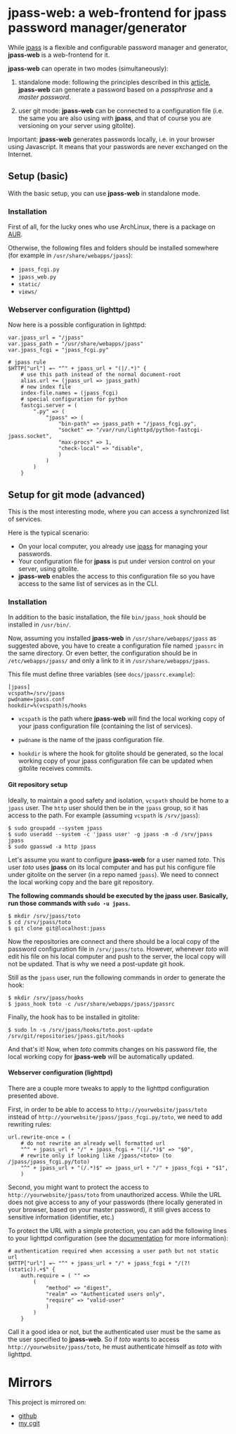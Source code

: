 # jpass-web: a web-frontend for jpass password manager/generator

While [jpass][jpass] is a flexible and configurable password manager and
generator, **jpass-web** is a web-frontend for it.

**jpass-web** can operate in two modes (simultaneously):

1. standalone mode: following the principles described in this
   [article](https://joel.porquet.org/wiki/hacking/password_management_history/),
   **jpass-web** can generate a password based on a *passphrase* and a *master
   password*.

2. user git mode: **jpass-web** can be connected to a configuration file (i.e.
   the same you are also using with **jpass**, and that of course you are
   versioning on your server using gitolite).

Important: **jpass-web** generates passwords locally, i.e. in your browser
using Javascript. It means that your passwords are never exchanged on the
Internet.

## Setup (basic)

With the basic setup, you can use **jpass-web** in standalone mode.

### Installation

First of all, for the lucky ones who use ArchLinux, there is a package on
[AUR](https://aur.archlinux.org/packages/jpass-web-git/).

Otherwise, the following files and folders should be installed somewhere (for
example in `/usr/share/webapps/jpass`):

* `jpass_fcgi.py`
* `jpass_web.py`
* `static/`
* `views/`

### Webserver configuration (lighttpd)

Now here is a possible configuration in lighttpd:

    var.jpass_url = "/jpass"
    var.jpass_path = "/usr/share/webapps/jpass"
    var.jpass_fcgi = "jpass_fcgi.py"

    # jpass rule
    $HTTP["url"] =~ "^" + jpass_url + "(|/.*)" {
        # use this path instead of the normal document-root
        alias.url += (jpass_url => jpass_path)
        # new index file
        index-file.names = (jpass_fcgi)
        # special configuration for python
        fastcgi.server = (
            ".py" => (
                "jpass" => (
                    "bin-path" => jpass_path + "/jpass_fcgi.py",
                    "socket" => "/var/run/lighttpd/python-fastcgi-jpass.socket",
                    "max-procs" => 1,
                    "check-local" => "disable",
                    )
                )
            )
        }

## Setup for git mode (advanced)

This is the most interesting mode, where you can access a synchronized list of
services.

Here is the typical scenario:

* On your local computer, you already use [jpass][jpass] for managing your
  passwords.
* Your configuration file for **jpass** is put under version control on your
  server, using gitolite.
* **jpass-web** enables the access to this configuration file so you have
  access to the same list of services as in the CLI.

### Installation

In addition to the basic installation, the file `bin/jpass_hook` should be
installed in `/usr/bin/`.

Now, assuming you installed **jpass-web** in `/usr/share/webapps/jpass` as
suggested above, you have to create a configuration file named `jpassrc` in the
same directory. Or even better, the configuration should be in
`/etc/webapps/jpass/` and only a link to it in `/usr/share/webapps/jpass`.

This file must define three variables (see `docs/jpassrc.example`):

    [jpass]
    vcspath=/srv/jpass
    pwdname=jpass.conf
    hookdir=%(vcspath)s/hooks

* `vcspath` is the path where **jpass-web** will find the local working copy of
  your jpass configuration file (containing the list of services).

* `pwdname` is the name of the jpass configuration file.

* `hookdir` is where the hook for gitolite should be generated, so the local
  working copy of your jpass configuration file can be updated when gitolite
  receives commits.

#### Git repository setup

Ideally, to maintain a good safety and isolation, `vcspath` should be home to a
`jpass` user. The `http` user should then be in the `jpass` group, so it has
access to the path. For example (assuming `vcspath` is `/srv/jpass`):

    $ sudo groupadd --system jpass
    $ sudo useradd --system -c 'jpass user' -g jpass -m -d /srv/jpass jpass
    $ sudo gpasswd -a http jpass

Let's assume you want to configure **jpass-web** for a user named *toto*. This
user *toto* uses **jpass** on its local computer and has put his configure file
under gitolite on the server (in a repo named `jpass`). We need to connect the
local working copy and the bare git repository.

**The following commands should be executed by the jpass user. Basically, run
those commands with `sudo -u jpass`.**

    $ mkdir /srv/jpass/toto
    $ cd /srv/jpass/toto
    $ git clone git@localhost:jpass

Now the repositories are connect and there should be a local copy of the
password configuration file in `/srv/jpass/toto`. However, whenever *toto* will
edit his file on his local computer and push to the server, the local copy will
not be updated. That is why we need a post-update git hook.

Still as the `jpass` user, run the following commands in order to generate the
hook:

    $ mkdir /srv/jpass/hooks
    $ jpass_hook toto -c /usr/share/webapps/jpass/jpassrc

Finally, the hook has to be installed in gitolite:

    $ sudo ln -s /srv/jpass/hooks/toto.post-update /srv/git/repositories/jpass.git/hooks

And that's it! Now, when *toto* commits changes on his password file, the local
working copy for **jpass-web** will be automatically updated.

#### Webserver configuration (lighttpd)

There are a couple more tweaks to apply to the lighttpd configuration presented
above.

First, in order to be able to access to `http://yourwebsite/jpass/toto` instead
of `http://yourwebsite/jpass/jpass_fcgi.py/toto`, we need to add rewriting
rules:

    url.rewrite-once = (
        # do not rewrite an already well formatted url
        "^" + jpass_url + "/" + jpass_fcgi + "(|/.*)$" => "$0",
        # rewrite only if looking like /jpass/<toto> (to /jpass/jpass_fcgi.py/toto)
        "^" + jpass_url + "(/.*)$" => jpass_url + "/" + jpass_fcgi + "$1",
        )

Second, you might want to protect the access to `http://yourwebsite/jpass/toto`
from unauthorized access. While the URL does not give access to any of your
passwords (there locally generated in your browser, based on your master
password), it still gives access to sensitive information (identifier, etc.)

To protect the URL with a simple protection, you can add the following lines to
your lighttpd configuration (see the
[documentation](http://redmine.lighttpd.net/projects/1/wiki/docs_modauth) for
more information):

    # authentication required when accessing a user path but not static url
    $HTTP["url"] =~ "^" + jpass_url + "/" + jpass_fcgi + "/(?!(static)).+$" {
        auth.require = ( "" =>
            (
                "method" => "digest",
                "realm" => "Authenticated users only",
                "require" => "valid-user"
                )
            )
        }

Call it a good idea or not, but the authenticated user must be the same as the
user specified to **jpass-web**. So if *toto* wants to access
`http://yourwebsite/jpass/toto`, he must authenticate himself as *toto* with lighttpd.

# Mirrors

This project is mirrored on:

* [github](https://github.com/joel-porquet/jpass-web)
* [my cgit](https://joel.porquet.org/cgit/cgit.cgi/jpass-web.git/about/)

[jpass]: https://github.com/joel-porquet/jpass
